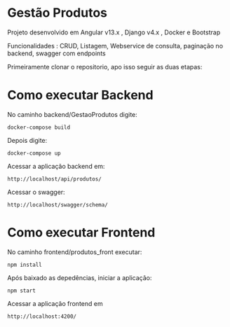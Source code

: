 # Gestão Produtos
Projeto desenvolvido em Angular v13.x , Django v4.x , Docker e Bootstrap

Funcionalidades : CRUD, Listagem, Webservice de consulta, paginação no backend, swagger com endpoints

Primeiramente clonar o repositorio, apo isso seguir as duas etapas:  

# Como executar Backend
No caminho backend/GestaoProdutos digite:
```
docker-compose build
```
Depois digite:
```
docker-compose up
```
Acessar a aplicação backend em:

```
http://localhost/api/produtos/
```

Acessar o swagger:
```
http://localhost/swagger/schema/
```

# Como executar Frontend
No caminho frontend/produtos_front executar:
```
npm install
```
Após baixado as depedências, iniciar a aplicação:

```
npm start
```

Acessar a aplicação frontend em 

```
http://localhost:4200/
```
